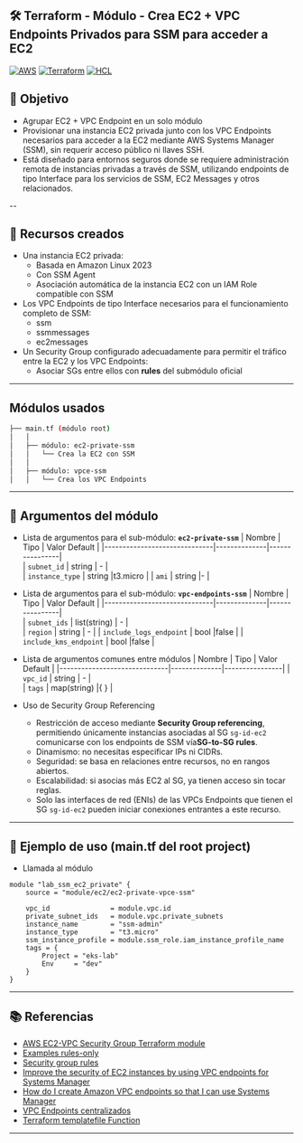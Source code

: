 ## 🛠️ Terraform - Módulo - Crea EC2 + VPC Endpoints Privados para SSM para acceder a EC2
[![AWS](https://img.shields.io/badge/AWS-%23FF9900.svg?logo=amazon-web-services&logoColor=white)](#)
[![Terraform](https://img.shields.io/badge/IaC-Terraform-623CE4?logo=terraform&logoColor=white)](#)
[![HCL](https://img.shields.io/badge/Language-HCL-blueviolet)](#)

## 🎯 Objetivo
- Agrupar EC2 + VPC Endpoint en un solo módulo
- Provisionar una instancia EC2 privada junto con los VPC Endpoints necesarios para acceder a la EC2 mediante AWS Systems Manager (SSM), sin requerir acceso público ni llaves SSH.
- Está diseñado para entornos seguros donde se requiere administración remota de instancias privadas a través de SSM, utilizando endpoints de tipo Interface para los servicios de SSM, EC2 Messages y otros relacionados.

--

## 🧱 Recursos creados
- Una instancia EC2 privada:
    - Basada en Amazon Linux 2023
    - Con SSM Agent
    - Asociación automática de la instancia EC2 con un IAM Role compatible con SSM
- Los VPC Endpoints de tipo Interface necesarios para el funcionamiento completo de SSM:
    - ssm
    - ssmmessages
    - ec2messages
- Un Security Group configurado adecuadamente para permitir el tráfico entre la EC2 y los VPC Endpoints:
    - Asociar SGs entre ellos con **rules** del submódulo oficial

---

## Módulos usados
```bash
├── main.tf (módulo root)
│   │
│   ├── módulo: ec2-private-ssm
│   │   └── Crea la EC2 con SSM
│   │
│   ├── módulo: vpce-ssm
│   │   └── Crea los VPC Endpoints
```

---

## 🔧 Argumentos del módulo
- Lista de argumentos para el sub-módulo: **`ec2-private-ssm`**
| Nombre                       | Tipo         | Valor Default  |
|------------------------------|--------------|----------------|          
| `subnet_id`                  | string       | -              |             
| `instance_type`              | string       |t3.micro        |
| `ami`                        | string       |-               |


- Lista de argumentos para el sub-módulo: **`vpc-endpoints-ssm`**
| Nombre                       | Tipo         | Valor Default  |
|------------------------------|--------------|----------------|   
| `subnet_ids`                 | list(string) | -              |             
| `region`                     | string       | -              |
| `include_logs_endpoint`      | bool         |false           |
| `include_kms_endpoint`       | bool         |false           |

- Lista de argumentos comunes entre módulos
| Nombre                       | Tipo         | Valor Default  |
|------------------------------|--------------|----------------|
| `vpc_id`                     | string       | -              |   
| `tags`                       | map(string)  |{ }             |

- Uso de Security Group Referencing
    - Restricción de acceso mediante **Security Group referencing**, permitiendo únicamente instancias asociadas al SG `sg-id-ec2`  comunicarse con los endpoints de SSM vía**SG-to-SG rules**.
    - Dinamismo: no necesitas especificar IPs ni CIDRs.
    - Seguridad: se basa en relaciones entre recursos, no en rangos abiertos.
    - Escalabilidad: si asocias más EC2 al SG, ya tienen acceso sin tocar reglas.
    - Solo las interfaces de red (ENIs) de las VPCs Endpoints que tienen el SG `sg-id-ec2` pueden iniciar conexiones entrantes a este recurso.

---

## 🧪 Ejemplo de uso (main.tf del root project)
- Llamada al módulo
```hcl
module "lab_ssm_ec2_private" {
    source = "module/ec2/ec2-private-vpce-ssm"

    vpc_id               = module.vpc.id
    private_subnet_ids   = module.vpc.private_subnets
    instance_name        = "ssm-admin"
    instance_type        = "t3.micro"
    ssm_instance_profile = module.ssm_role.iam_instance_profile_name
    tags = {
        Project = "eks-lab"
        Env     = "dev"
    }
}
```

---

## 📚 Referencias
- [AWS EC2-VPC Security Group Terraform module](https://registry.terraform.io/modules/terraform-aws-modules/security-group/aws/latest)
- [Examples rules-only](https://github.com/terraform-aws-modules/terraform-aws-security-group/blob/master/examples/rules-only/main.tf)
- [Security group rules](https://docs.aws.amazon.com/vpc/latest/userguide/security-group-rules.html)
- [Improve the security of EC2 instances by using VPC endpoints for Systems Manager](https://docs.aws.amazon.com/systems-manager/latest/userguide/setup-create-vpc.html)
- [How do I create Amazon VPC endpoints so that I can use Systems Manager](https://repost.aws/knowledge-center/ec2-systems-manager-vpc-endpoints)
- [VPC Endpoints centralizados](https://www.paradigmadigital.com/dev/vpc-endpoints-centralizados-que-son)
- [Terraform templatefile Function](https://developer.hashicorp.com/terraform/language/functions/templatefile)

---
